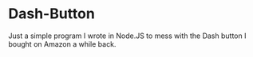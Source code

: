 # Dash-Button


Just a simple program I wrote in Node.JS to mess with the Dash button I bought on Amazon a while back.
